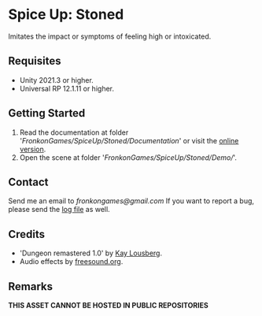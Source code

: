 # Spice Up: Stoned

Imitates the impact or symptoms of feeling high or intoxicated.

## Requisites

* Unity 2021.3 or higher.
* Universal RP 12.1.11 or higher. 

## Getting Started

1. Read the documentation at folder '_FronkonGames/SpiceUp/Stoned/Documentation_' or visit the [online version](https://fronkongames.github.io/store/spiceup.html).
2. Open the scene at folder '_FronkonGames/SpiceUp/Stoned/Demo/_'.

## Contact

Send me an email to _fronkongames@gmail.com_ If you want to report a bug, please send the [log file](https://docs.unity3d.com/Manual/LogFiles.html) as well.

## Credits

* 'Dungeon remastered 1.0' by [Kay Lousberg](www.kaylousberg.com).
* Audio effects by [freesound.org](https://freesound.org/).

## Remarks

**THIS ASSET CANNOT BE HOSTED IN PUBLIC REPOSITORIES**
